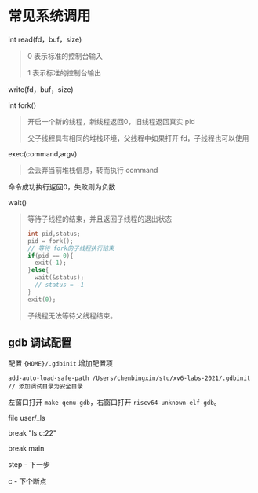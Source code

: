# 常见系统调用

int read(fd，buf，size)

> 0 表示标准的控制台输入
>
> 1 表示标准的控制台输出 

write(fd，buf，size)



int fork()

> 开启一个新的线程，新线程返回0，旧线程返回真实 pid
>
> 父子线程具有相同的堆栈环境，父线程中如果打开 fd，子线程也可以使用





exec(command,argv)

> 会丢弃当前堆栈信息，转而执行 command



命令成功执行返回0，失败则为负数



wait() 

> 等待子线程的结束，并且返回子线程的退出状态
>
> ```c
> int pid,status;
> pid = fork();
> // 等待 fork的子线程执行结束
> if(pid == 0){
>   exit(-1);
> }else{
> 	wait(&status);
>   // status = -1
> }
> exit(0);
> ```
>
> 子线程无法等待父线程结束。





## gdb 调试配置

配置 `{HOME}/.gdbinit` 增加配置项

```
add-auto-load-safe-path /Users/chenbingxin/stu/xv6-labs-2021/.gdbinit // 添加调试目录为安全目录
```

左窗口打开 `make qemu-gdb`，右窗口打开 `riscv64-unknown-elf-gdb`。

file user/_ls

break "ls.c:22"

break main

step - 下一步

c - 下个断点